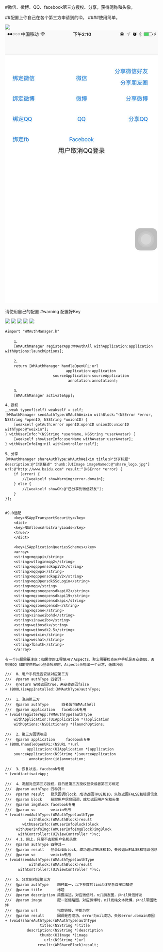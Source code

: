 #微信、微博、QQ、facebook第三方授权、分享，获得昵称和头像。 

##配置上你自己在各个第三方申请到的ID。
####使用简单。

![](./facebook.gif)
![](./1.jpg)

请使用自己的配置  #warning 配置好Key

![](./2.png)
![](./3.png)
![](./4.png)
![](./5.png)
![](./6.png)

```
#import "WMAuthManager.h"

    1、
	[WMAuthManager registerApp:WMAuthAll withApplication:application withOptions:launchOptions];
    
    2、
    return [WMAuthManager handleOpenURL:url
                            application:application
                      sourceApplication:sourceApplication
                             annotation:annotation];

    3、
    [WMAuthManager activateApp];

```
    4、授权
    __weak typeof(self) weakself = self;
    [WMAuthManager sendAuthType:WMAuthWeixin withBlock:^(NSError *error, NSString *openID, NSString *unionID) {
        [weakself getAuth:error openID:openID unionID:unionID withType:@"weixin"];
    } withUserInfo:^(NSString *userName, NSString *userAvatar) {
        [weakself showUserInfo:userName withAvatar:userAvatar];
    } withUserInfoImg:nil withController:self];

    5、分享
    [WMAuthManager shareAuthType:WMAuthWeixin title:@"分享标题" description:@"分享描述" thumb:[UIImage imageNamed:@"share_logo.jpg"] url:@"http://www.baidu.com" result:^(NSError *error) {
        if (error) {
            //[weakself showWarning:error.domain];
        } else {
            //[weakself showOK:@"已分享到微信好友"];
        }
    }];

```

#9.0适配
    <key>NSAppTransportSecurity</key>
    <dict>
    <key>NSAllowsArbitraryLoads</key>
    <true/>
    </dict>

    <key>LSApplicationQueriesSchemes</key>
    <array>
    <string>mqqapi</string>
    <string>wtloginmqq2</string>
    <string>mqqopensdkapiV3</string>
    <string>mqqwpa</string>
    <string>mqqopensdkapiV2</string>
    <string>mqqOpensdkSSoLogin</string>
    <string>mqq</string>
    <string>mqzoneopensdkapiV2</string>
    <string>mqzoneopensdkapi19</string>
    <string>mqzoneopensdkapi</string>
    <string>mqzoneopensdk</string>
    <string>mqzone</string>
    <string>sinaweibohd</string>
    <string>sinaweibo</string>
    <string>weibosdk</string>
    <string>weibosdk2.5</string>
    <string>weixin</string>
    <string>wechat</string>
    <string>fbauth</string>
    </array>

有一个问题需要注意：如果你的工程使用了Aspects，那么需要检查用户手机是否安装QQ，否则弹QQ SDK提供的web登录授权时，Aspects会抛出一个异常，造成闪退

```
    ///  0、用户手机是否安装对应第三方
    ///  @param authType 四者其一
    ///  @return 安装返回true，未安装返回false
    + (BOOL)isAppInstalled:(WMAuthType)authType;
    
    ///  1、注册第三方
    ///  @param authType      四者皆可WMAuthAll
    ///  @param application   facebook专用
    + (void)registerApp:(WMAuthType)authType
        withApplication:(UIApplication *)application
        withOptions:(NSDictionary *)launchOptions;
    
    ///  2、第三方回调响应
    ///  @param application     facebook专用
    + (BOOL)handleOpenURL:(NSURL *)url
              application:(UIApplication *)application
        sourceApplication:(NSString *)sourceApplication
               annotation:(id)annotation;
    
    ///  3、恢复状态，facebook专用
    + (void)activateApp;
    
    ///  4、发起对应第三方授权，目的是第三方授权登录或者第三方绑定
    ///  @param authType 四种其一
    ///  @param result   登录回调block，成功返回TRUE和ID，失败返回FALSE和错误信息
    ///  @param block    获取用户信息回调，成功返回用户名和头像
    ///  @param imgBlock facebook专用
    ///  @param vc       weixin专用
    + (void)sendAuthType:(WMAuthType)authType
               withBlock:(WMAuthBlock)result
            withUserInfo:(WMUserInfoBlock)block
         withUserInfoImg:(WMUserInfoImgBlock)imgBlock
          withController:(UIViewController *)vc;
    ///  4.1、同上，只是不去取用户名和头像
    ///  @param authType 四种其一
    ///  @param result   登录回调block，成功返回TRUE和ID，失败返回FALSE和错误信息
    ///  @param vc       weixin专用
    + (void)sendAuthType:(WMAuthType)authType
               withBlock:(WMAuthBlock)result
          withController:(UIViewController *)vc;
    
    ///  5、分享到对应第三方
    ///  @param authType    四种其一，以下参数的limit详见各自接口描述
    ///  @param title       标题
    ///  @param description 简要描述，对应微信时，nil朋友圈，非nil微信好友
    ///  @param image       配一张缩略图，对应微博时，nil发纯文本微博，非nil带图微博
    ///  @param url         指向链接，不能为空
    ///  @param result      回调是否成功，error为nil成功，失败error.domain原因
    + (void)shareAuthType:(WMAuthType)authType
                    title:(NSString *)title
              description:(NSString *)description
                    thumb:(UIImage *)image
                      url:(NSString *)url
                   result:(WMShareBlock)result;

```